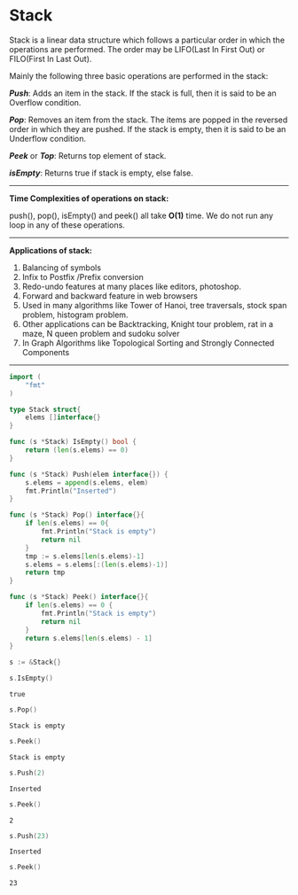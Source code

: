 
# Stack

Stack is a linear data structure which follows a particular order in which the operations are performed. The order may be LIFO(Last In First Out) or FILO(First In Last Out).

Mainly the following three basic operations are performed in the stack:

_**Push**_: Adds an item in the stack. If the stack is full, then it is said to be an Overflow condition.

_**Pop**_: Removes an item from the stack. The items are popped in the reversed order in which they are pushed. If the stack is empty, then it is said to be an Underflow condition.

_**Peek**_ or _**Top**_: Returns top element of stack.

_**isEmpty**_: Returns true if stack is empty, else false.

----

__Time Complexities of operations on stack:__

push(), pop(), isEmpty() and peek() all take **O(1)** time. We do not run any loop in any of these operations.

----

**Applications of stack:**

1. Balancing of symbols
2. Infix to Postfix /Prefix conversion
3. Redo-undo features at many places like editors, photoshop.
4. Forward and backward feature in web browsers
5. Used in many algorithms like Tower of Hanoi, tree traversals, stock span problem, histogram problem.
6. Other applications can be Backtracking, Knight tour problem, rat in a maze, N queen problem and sudoku solver
7. In Graph Algorithms like Topological Sorting and Strongly Connected Components

---


```go
import (
    "fmt"
)
```


```go
type Stack struct{
    elems []interface{}
}
```


```go
func (s *Stack) IsEmpty() bool {
    return (len(s.elems) == 0)
}
```


```go
func (s *Stack) Push(elem interface{}) {
    s.elems = append(s.elems, elem)
    fmt.Println("Inserted")
}
```


```go
func (s *Stack) Pop() interface{}{
    if len(s.elems) == 0{
        fmt.Println("Stack is empty")
        return nil
    }
    tmp := s.elems[len(s.elems)-1]
    s.elems = s.elems[:(len(s.elems)-1)]
    return tmp
}
```


```go
func (s *Stack) Peek() interface{}{
    if len(s.elems) == 0 {
        fmt.Println("Stack is empty")
        return nil
    }
    return s.elems[len(s.elems) - 1]
}
```


```go
s := &Stack{}
```


```go
s.IsEmpty()
```




    true




```go
s.Pop()
```

    Stack is empty



```go
s.Peek()
```

    Stack is empty



```go
s.Push(2)
```

    Inserted



```go
s.Peek()
```




    2




```go
s.Push(23)
```

    Inserted



```go
s.Peek()
```




    23


